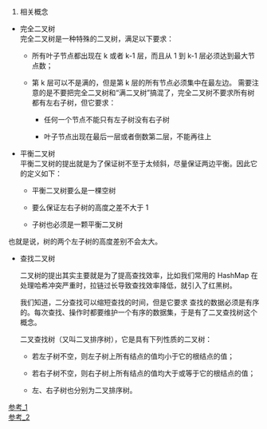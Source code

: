 
1. 相关概念

- 完全二叉树  
    完全二叉树是一种特殊的二叉树，满足以下要求：

    * 所有叶子节点都出现在 k 或者 k-1 层，而且从 1 到 k-1 层必须达到最大节点数；

    * 第 k 层可以不是满的，但是第 k 层的所有节点必须集中在最左边。 需要注意的是不要把完全二叉树和“满二叉树”搞混了，完全二叉树不要求所有树都有左右子树，但它要求：

        + 任何一个节点不能只有左子树没有右子树

        + 叶子节点出现在最后一层或者倒数第二层，不能再往上



- 平衡二叉树  
平衡二叉树的提出就是为了保证树不至于太倾斜，尽量保证两边平衡。因此它的定义如下：

    * 平衡二叉树要么是一棵空树

    * 要么保证左右子树的高度之差不大于 1

    * 子树也必须是一颗平衡二叉树

也就是说，树的两个左子树的高度差别不会太大。



- 查找二叉树    

    二叉树的提出其实主要就是为了提高查找效率，比如我们常用的 HashMap  在处理哈希冲突严重时，拉链过长导致查找效率降低，就引入了红黑树。

    我们知道，二分查找可以缩短查找的时间，但是它要求 查找的数据必须是有序的。每次查找、操作时都要维护一个有序的数据集，于是有了二叉查找树这个概念。    
      
    二叉查找树（又叫二叉排序树），它是具有下列性质的二叉树：  
    * 若左子树不空，则左子树上所有结点的值均小于它的根结点的值；
  
    * 若右子树不空，则右子树上所有结点的值均大于或等于它的根结点的值；
  
    * 左、右子树也分别为二叉排序树。


 [参考_1](https://juejin.im/entry/5afb9fb66fb9a07ab458cc0d 'from掘金')   
 [参考_2](https://segmentfault.com/a/1190000013605920 'from思否')  
